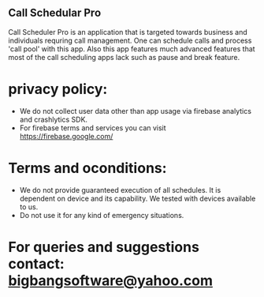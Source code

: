## Call Schedular Pro

Call Scheduler Pro is an application that is targeted towards business and individuals requring call management. One can schedule calls and process 'call pool' with this app. Also this app features much advanced features that most of the call scheduling apps lack such as pause and break feature.

# privacy policy:

- We do not collect user data other than app usage via firebase analytics and crashlytics SDK.
- For firebase terms and services you can visit https://firebase.google.com/


# Terms and oconditions:
- We do not provide guaranteed execution of all schedules. It is dependent on device and its capability. We tested with devices available to us.
- Do not use it for any kind of emergency situations.

# For queries and suggestions contact: bigbangsoftware@yahoo.com
